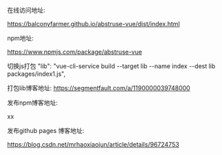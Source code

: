 在线访问地址:

https://balconyfarmer.github.io/abstruse-vue/dist/index.html



npm地址:

https://www.npmjs.com/package/abstruse-vue



切换js打包
"lib": "vue-cli-service build --target lib --name index --dest lib packages/index1.js",



打包lib博客地址:
https://segmentfault.com/a/1190000039748000



发布npm博客地址:

xx



发布github pages 博客地址:

https://blog.csdn.net/mrhaoxiaojun/article/details/96724753



